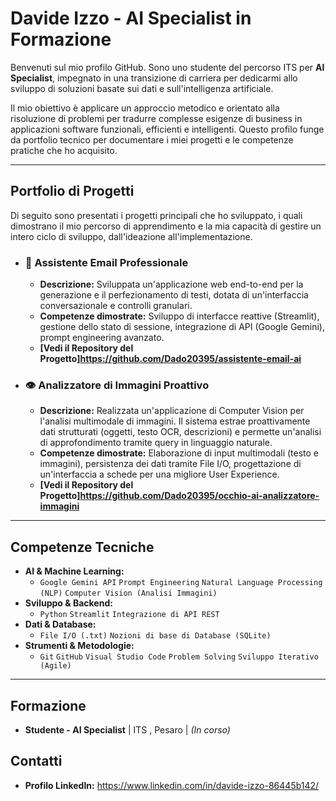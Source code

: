 # Davide Izzo - AI Specialist in Formazione

Benvenuti sul mio profilo GitHub. Sono uno studente del percorso ITS per **AI Specialist**, impegnato in una transizione di carriera per dedicarmi allo sviluppo di soluzioni basate sui dati e sull'intelligenza artificiale.

Il mio obiettivo è applicare un approccio metodico e orientato alla risoluzione di problemi per tradurre complesse esigenze di business in applicazioni software funzionali, efficienti e intelligenti. Questo profilo funge da portfolio tecnico per documentare i miei progetti e le competenze pratiche che ho acquisito.

---

##  Portfolio di Progetti

Di seguito sono presentati i progetti principali che ho sviluppato, i quali dimostrano il mio percorso di apprendimento e la mia capacità di gestire un intero ciclo di sviluppo, dall'ideazione all'implementazione.

- ### 🤖 Assistente Email Professionale
  - **Descrizione:** Sviluppata un'applicazione web end-to-end per la generazione e il perfezionamento di testi, dotata di un'interfaccia conversazionale e controlli granulari.
  - **Competenze dimostrate:** Sviluppo di interfacce reattive (Streamlit), gestione dello stato di sessione, integrazione di API (Google Gemini), prompt engineering avanzato.
  - **[Vedi il Repository del Progetto]https://github.com/Dado20395/assistente-email-ai**

- ### 👁️ Analizzatore di Immagini Proattivo
  - **Descrizione:** Realizzata un'applicazione di Computer Vision per l'analisi multimodale di immagini. Il sistema estrae proattivamente dati strutturati (oggetti, testo OCR, descrizioni) e permette un'analisi di approfondimento tramite query in linguaggio naturale.
  - **Competenze dimostrate:** Elaborazione di input multimodali (testo e immagini), persistenza dei dati tramite File I/O, progettazione di un'interfaccia a schede per una migliore User Experience.
  - **[Vedi il Repository del Progetto]https://github.com/Dado20395/occhio-ai-analizzatore-immagini**

---

## Competenze Tecniche

- **AI & Machine Learning:**
  - `Google Gemini API` `Prompt Engineering` `Natural Language Processing (NLP)` `Computer Vision (Analisi Immagini)`
- **Sviluppo & Backend:**
  - `Python` `Streamlit` `Integrazione di API REST`
- **Dati & Database:**
  - `File I/O (.txt)` `Nozioni di base di Database (SQLite)`
- **Strumenti & Metodologie:**
  - `Git` `GitHub` `Visual Studio Code` `Problem Solving` `Sviluppo Iterativo (Agile)`

---

## Formazione

- **Studente - AI Specialist** | ITS , Pesaro | _(In corso)_
  

## Contatti

- **Profilo LinkedIn:** https://www.linkedin.com/in/davide-izzo-86445b142/
